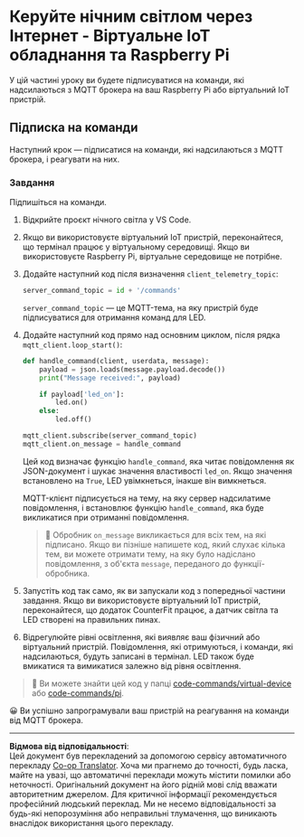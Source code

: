 <!--
CO_OP_TRANSLATOR_METADATA:
{
  "original_hash": "c527ce85d69b1a3875366ec61cbed8aa",
  "translation_date": "2025-08-28T17:12:46+00:00",
  "source_file": "1-getting-started/lessons/4-connect-internet/single-board-computer-commands.md",
  "language_code": "uk"
}
-->
# Керуйте нічним світлом через Інтернет - Віртуальне IoT обладнання та Raspberry Pi

У цій частині уроку ви будете підписуватися на команди, які надсилаються з MQTT брокера на ваш Raspberry Pi або віртуальний IoT пристрій.

## Підписка на команди

Наступний крок — підписатися на команди, які надсилаються з MQTT брокера, і реагувати на них.

### Завдання

Підпишіться на команди.

1. Відкрийте проєкт нічного світла у VS Code.

1. Якщо ви використовуєте віртуальний IoT пристрій, переконайтеся, що термінал працює у віртуальному середовищі. Якщо ви використовуєте Raspberry Pi, віртуальне середовище не потрібне.

1. Додайте наступний код після визначення `client_telemetry_topic`:

    ```python
    server_command_topic = id + '/commands'
    ```

    `server_command_topic` — це MQTT-тема, на яку пристрій буде підписуватися для отримання команд для LED.

1. Додайте наступний код прямо над основним циклом, після рядка `mqtt_client.loop_start()`:

    ```python
    def handle_command(client, userdata, message):
        payload = json.loads(message.payload.decode())
        print("Message received:", payload)
    
        if payload['led_on']:
            led.on()
        else:
            led.off()
    
    mqtt_client.subscribe(server_command_topic)
    mqtt_client.on_message = handle_command
    ```

    Цей код визначає функцію `handle_command`, яка читає повідомлення як JSON-документ і шукає значення властивості `led_on`. Якщо значення встановлено на `True`, LED увімкнеться, інакше він вимкнеться.

    MQTT-клієнт підписується на тему, на яку сервер надсилатиме повідомлення, і встановлює функцію `handle_command`, яка буде викликатися при отриманні повідомлення.

    > 💁 Обробник `on_message` викликається для всіх тем, на які підписано. Якщо ви пізніше напишете код, який слухає кілька тем, ви можете отримати тему, на яку було надіслано повідомлення, з об'єкта `message`, переданого до функції-обробника.

1. Запустіть код так само, як ви запускали код з попередньої частини завдання. Якщо ви використовуєте віртуальний IoT пристрій, переконайтеся, що додаток CounterFit працює, а датчик світла та LED створені на правильних пинах.

1. Відрегулюйте рівні освітлення, які виявляє ваш фізичний або віртуальний пристрій. Повідомлення, які отримуються, і команди, які надсилаються, будуть записані в термінал. LED також буде вмикатися та вимикатися залежно від рівня освітлення.

> 💁 Ви можете знайти цей код у папці [code-commands/virtual-device](../../../../../1-getting-started/lessons/4-connect-internet/code-commands/virtual-device) або [code-commands/pi](../../../../../1-getting-started/lessons/4-connect-internet/code-commands/pi).

😀 Ви успішно запрограмували ваш пристрій на реагування на команди від MQTT брокера.

---

**Відмова від відповідальності**:  
Цей документ був перекладений за допомогою сервісу автоматичного перекладу [Co-op Translator](https://github.com/Azure/co-op-translator). Хоча ми прагнемо до точності, будь ласка, майте на увазі, що автоматичні переклади можуть містити помилки або неточності. Оригінальний документ на його рідній мові слід вважати авторитетним джерелом. Для критичної інформації рекомендується професійний людський переклад. Ми не несемо відповідальності за будь-які непорозуміння або неправильні тлумачення, що виникають внаслідок використання цього перекладу.